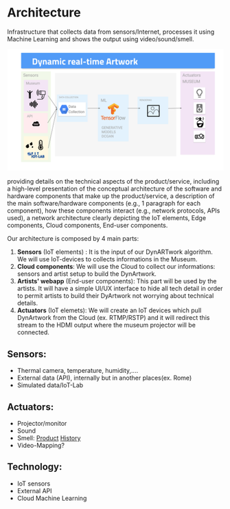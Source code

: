 # Architecture
Infrastructure that collects data from sensors/Internet, processes it using Machine Learning and shows the output using video/sound/smell.

![](assets/architecture.svg)


providing details on the technical aspects of the product/service, including a high-level presentation of the conceptual architecture of the software and hardware components that make up the product/service, a description of the main software/hardware components (e.g., 1 paragraph for each component), how these components interact (e.g., network protocols, APIs used), a network architecture clearly depicting the IoT elements, Edge components, Cloud components, End-user components.

Our architecture is composed by 4 main parts:
1. **Sensors** (IoT elements) : It is the input of our DynARTwork algorithm. We will use IoT-devices to collects informations in the Museum.
2. **Cloud components**: We will use the Cloud to collect our informations: sensors and artist setup to build the DynArtwork.
3. **Artists' webapp** (End-user components): This part will be used by the artists. It will have a simple UI/UX interface to hide all tech detail in order
to permit artists to build their DyArtwork not worrying about technical details.
4. **Actuators** (IoT elemets): We will create an IoT devices which pull DynArtwork from the Cloud (ex. RTMP/RSTP) and it will redirect this stream to the HDMI output where the museum projector will be connected.


## Sensors:
- Thermal camera, temperature, humidity,....
- External data (API), internally but in another places(ex. Rome)
- Simulated data/IoT-Lab

## Actuators:
- Projector/monitor
- Sound
- Smell: [Product](http://www.emhealia.com/em-station/) [History](https://www.linkedin.com/pulse/da-zero-prodotto-francesco-colasante/) 
- Video-Mapping?


## Technology:
- IoT sensors
- External API
- Cloud Machine Learning

